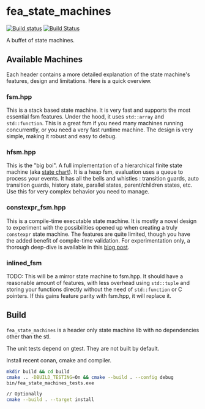 # fea_state_machines
[![Build status](https://ci.appveyor.com/api/projects/status/vf630kekui0oanfn/branch/master?svg=true)](https://ci.appveyor.com/project/p-groarke/fea-state-machines/branch/master)
[![Build Status](https://travis-ci.org/p-groarke/fea_state_machines.svg?branch=master)](https://travis-ci.org/p-groarke/fea_state_machines)

A buffet of state machines.

## Available Machines

Each header contains a more detailed explanation of the state machine's features, design and limitations. Here is a quick overview.

### fsm.hpp

This is a stack based state machine. It is very fast and supports the most essential fsm features. Under the hood, it uses `std::array` and `std::function`. This is a great fsm if you need many machines running concurrently, or you need a very fast runtime machine. The design is very simple, making it robust and easy to debug.

### hfsm.hpp

This is the "big boi". A full implementation of a hierarchical finite state machine (aka [state chart](https://statecharts.github.io/)). It is a heap fsm, evaluation uses a queue to process your events. It has all the bells and whistles : transition guards, auto transition guards, history state, parallel states, parent/children states, etc. Use this for very complex behavior you need to manage.

### constexpr_fsm.hpp

This is a compile-time executable state machine. It is mostly a novel design to experiment with the possibilities opened up when creating a truly `constexpr` state machine. The features are quite limited, though you have the added benefit of compile-time validation. For experimentation only, a thorough deep-dive is available in this [blog post](https://philippegroarke.com/posts/2020/constexpr_fsm/).

### inlined_fsm

TODO: This will be a mirror state machine to fsm.hpp. It should have a reasonable amount of features, with less overhead using `std::tuple` and storing your functions directly without the need of `std::function` or C pointers. If this gains feature parity with fsm.hpp, it will replace it.


## Build
`fea_state_machines` is a header only state machine lib with no dependencies other than the stl.

The unit tests depend on gtest. They are not built by default.

Install recent conan, cmake and compiler.

```bash
mkdir build && cd build
cmake .. -DBUILD_TESTING=On && cmake --build . --config debug
bin/fea_state_machines_tests.exe

// Optionally
cmake --build . --target install
```

